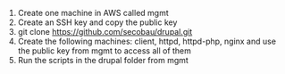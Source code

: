 1. Create one machine in AWS called mgmt
1. Create an SSH key and copy the public key
1. git clone https://github.com/secobau/drupal.git
1. Create the following machines: client, httpd, httpd-php, nginx and use the public key from mgmt to access all of them
1. Run the scripts in the drupal folder from mgmt
